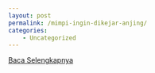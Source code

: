 ```yaml
---
layout: post
permalink: /mimpi-ingin-dikejar-anjing/
categories:
    - Uncategorized
---
```


[Baca Selengkapnya](/01)